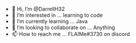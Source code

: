 - 👋 Hi, I’m @DarrellH32
- 👀 I’m interested in ... learning to code
- 🌱 I’m currently learning ... Java
- 💞️ I’m looking to collaborate on ... Anything
- 📫 How to reach me ... FLAIMe#3730 on discord

<!---
DarrellH32/DarrellH32 is a ✨ special ✨ repository because its `README.md` (this file) appears on your GitHub profile.
You can click the Preview link to take a look at your changes.
--->
